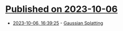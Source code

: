 # [Published on 2023-10-06](index.md)

* [2023-10-06, 16:39:25](https://lobste.rs/s/3sel2n/gaussian_splatting) - [Gaussian Splatting](https://poly.cam/gaussian-splatting)
